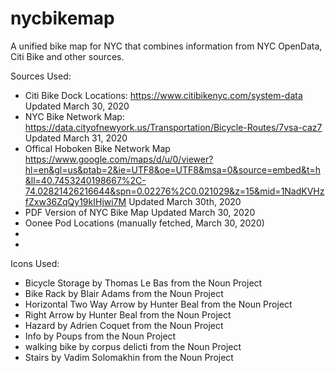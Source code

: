 # nycbikemap
A unified bike map for NYC that combines information from NYC OpenData, Citi Bike and other sources.

Sources Used:
* Citi Bike Dock Locations: https://www.citibikenyc.com/system-data Updated March 30, 2020
* NYC Bike Network Map: https://data.cityofnewyork.us/Transportation/Bicycle-Routes/7vsa-caz7 Updated March 31, 2020
* Offical Hoboken Bike Network Map https://www.google.com/maps/d/u/0/viewer?hl=en&gl=us&ptab=2&ie=UTF8&oe=UTF8&msa=0&source=embed&t=h&ll=40.7453240198667%2C-74.02821426216644&spn=0.02276%2C0.021029&z=15&mid=1NadKVHzfZxw36ZqQy19kIHjwi7M Updated March 30th, 2020
* PDF Version of NYC Bike Map Updated March 30, 2020
* Oonee Pod Locations (manually fetched, March 30, 2020)
*
*

Icons Used:
* Bicycle Storage by Thomas Le Bas from the Noun Project
* Bike Rack by Blair Adams from the Noun Project
* Horizontal Two Way Arrow by Hunter Beal from the Noun Project
* Right Arrow by Hunter Beal from the Noun Project
* Hazard by Adrien Coquet from the Noun Project
* Info by Poups from the Noun Project
* walking bike by corpus delicti from the Noun Project
* Stairs by Vadim Solomakhin from the Noun Project
